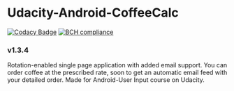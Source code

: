 # Udacity-Android-CoffeeCalc

[![Codacy Badge](https://api.codacy.com/project/badge/Grade/1afa114d5cb24d5bad27b2ae8e59ce8a)](https://www.codacy.com/app/sambhavjain2612/Android-CoffeeOrderApp?utm_source=github.com&utm_medium=referral&utm_content=sambhav2612/Android-CoffeeOrderApp&utm_campaign=badger)
[![BCH compliance](https://bettercodehub.com/edge/badge/sambhav2612/Android-CoffeeOrderApp?branch=patch-4)](https://bettercodehub.com/)

### v1.3.4
Rotation-enabled single page application with added email support. You can order coffee at the prescribed rate, soon to get an automatic email feed with your detailed order. Made for Android-User Input course on Udacity. 
